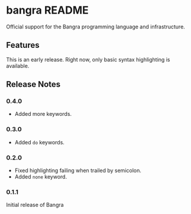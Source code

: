 # bangra README

Official support for the Bangra programming language and infrastructure.

## Features

This is an early release. Right now, only basic syntax highlighting is available.

## Release Notes

### 0.4.0

* Added more keywords.

### 0.3.0

* Added `do` keywords.

### 0.2.0

* Fixed highlighting failing when trailed by semicolon.
* Added `none` keyword.

### 0.1.1

Initial release of Bangra

